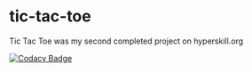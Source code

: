 # tic-tac-toe
Tic Tac Toe was my second completed project on hyperskill.org

[![Codacy Badge](https://api.codacy.com/project/badge/Grade/43d6f69007b04dc2b4b3e495de32b8bb)](https://app.codacy.com/manual/Clogogo/tic-tac-toe?utm_source=github.com&utm_medium=referral&utm_content=Clogogo/tic-tac-toe&utm_campaign=Badge_Grade_Dashboard)

